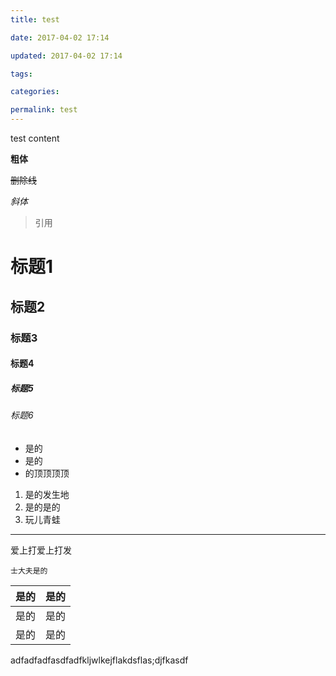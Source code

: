 ```yaml
---
title: test

date: 2017-04-02 17:14

updated: 2017-04-02 17:14

tags:

categories:

permalink: test
---
```


test content

**粗体**

~~删除线~~

*斜体*

> 引用

# 标题1

## 标题2

### 标题3

#### 标题4

##### 标题5

###### 标题6

- 是的
- 是的
- 的顶顶顶顶

1. 是的发生地
2. 是的是的
3. 玩儿青蛙

------------

爱上打爱上打发

    士大夫是的


| 是的 | 是的 |
| ---- | ---- |
| 是的 | 是的 |
| 是的 | 是的 |


<span>adfadfadfasdfadfkljwlkejflakdsflas;djfkasdf</span>

</div>